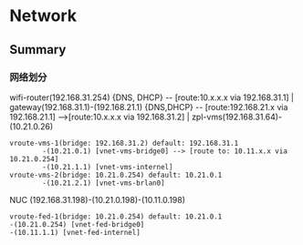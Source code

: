# Network

## Summary

### 网络划分

wifi-router(192.168.31.254) {DNS, DHCP} -- [route:10.x.x.x via 192.168.31.1]
    |
gateway(192.168.31.1)-(192.168.21.1) {DNS,DHCP} -- [route:192.168.21.x via 192.168.21.1]
                                                -->[route:10.x.x.x via 192.168.31.2]
    |
zpl-vms(192.168.31.64)-(10.21.0.26)

    vroute-vms-1(bridge: 192.168.31.2) default: 192.168.31.1
            -(10.21.0.1) [vnet-vms-bridge0] --> [route to: 10.11.x.x via 10.21.0.254]
            -(10.21.1.1) [vnet-vms-internel]
    vroute-vms-2(bridge: 10.21.0.254) default: 10.21.0.1
            -(10.21.2.1) [vnet-vms-brlan0]

NUC (192.168.31.198)-(10.21.0.198)-(10.11.0.198)

    vroute-fed-1(bridge: 10.21.0.254) default: 10.21.0.1
    -(10.21.0.254) [vnet-fed-bridge0]
    -(10.11.1.1) [vnet-fed-internel]